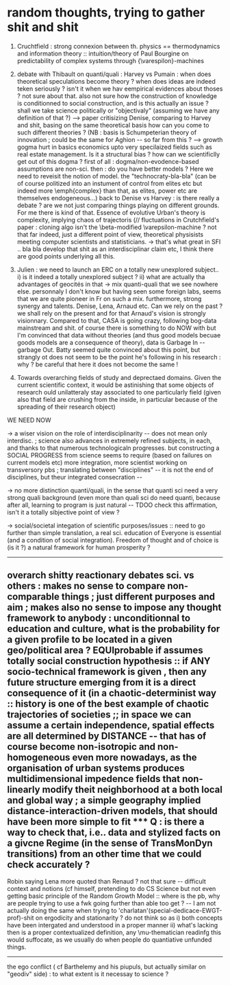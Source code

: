
# random thoughts, trying to gather shit and shit

1) Cruchtfield : strong connexion between th. physics == thermodynamics and information theory :: intuition/theory of Paul Bourgine on predictability of complex systems through {\varespilon}-machines

2) debate with Thibault on quanti/quali : Harvey vs Pumain : when does theoretical speculations become theory ? when does ideas are indeed teken seriously ? isn't it when we hav eempirical evidences about thoses ? not sure about that. also not sure how the construction of knowledge is conditionned to social construction, and is this actually an issue ? shall we take science politically or "objectivaly" (assuming we have any definition of that ?) --> paper critisizing Denise, comparing to Harvey and shit, basing on the same theoretical basis how can you come to such different theories ? (NB : basis is Schumpeterian theory of innovation ; could be the same for Aghion -- so far from this ? 
 --> growth gogma hurt in basics economics upto very specilaized fields such as real estate management. Is it a structural bias ? how can we scientificlly get out of this dogma ? first of all : dogma/non-evodence-based assumptions are non-sci. then : do you have better models ? Here we need to reveisit the notion of model. the "technocraty-bla-bla" (can be of course politized into an instument of control from elites etc but indeed more \emph{complex} than that, as elites, power etc are themselves endogeneous...)
back to Denise vs Harvey : is there really a debate ? are we not just comparing things playing on different grounds. For me there is kind of that. Essence of evolutive Urban's theory is complexity, implying chaos of trajectoris (// fluctuations in Crutchfield's paper : cloning algo isn't the \beta-modified \varepsilon-machine ? not that far indeed, just a different point of view, theoretical physisists meeting computer scientists and statisticians. -> that's what great in SFI .. bla bla develop that shit as an interdisciplinar claim etc, I think there are good points underlying all this.

3) Julien : we need to launch an ERC on a totally new unexplored subject.. i) is it indeed a totally unexplored subject ? ii) what are actually tha advantages of geocités in that -> mix quanti-quali that we see nowhere else. personnaly I don't know but having seen some foreign labs, seems that we are quite pioneer in Fr on such a mix. furthermore, strong synergy and talents. Denise, Lena, Arnaud etc. Can we rely on the past ? we shall rely on the present and for that Arnaud's vision is strongly visionnary. Compared to that, CASA is going crazy, following bog-data mainstream and shit. of course there is something to do NOW with 
but I'm convinced that data without theories (and thus good models becuae goods models are a consequence of theory), data is Garbage In -- garbage Out. Batty seemed quite convinced about this point, but strangly ot does not seem to be the point he's following in his research : why ? be careful that here it does not become the same !

4) Towards overarching fields of study and deprectaed domains. Given the current scientific context, it would be astinishing that some objects of research ould unilatteraly stay associated to one particularly field (given also that field are crushing from the inside, in particular because of the spreading of their research object)

WE NEED NOW

  -> a wiser vision on the role of interdisciplinarity -- does not mean only interdisc. ; science also advances in extremely refined subjects, in each, and thanks to that numerous technologicaln progresses. but constructing a SOCIAL PROGRESS from science seems to require (based on failures on current models etc) more integration, more scientist working on transversory pbs ; translating between "disciplines" -- it is not the end of disciplines, but theur integrated consecration --

  -> no more distinction quanti/quali, in the sense that quanti sci need a very strong quali background (even more than quali sci do need quanti, because after all, learning to program is just natural -- TDOO check this affirmation, isn't it a totally sibjective point of view ?

  -> social/societal integation of scientific purposes/issues :: need to go further than simple translation, a real sci. education of Everyone is essential (and a condition of social integration). Freedom of thought and of choice is (is it ?) a natural framework for human prosperity ?

-----

overarch shitty reactionary debates sci. vs others : makes no sense to compare non-comparable things ; just different purposes and aim ; makes also no sense to impose any thought framework to anybody : unconditionnal to education and culture, what is the probability for a given profile to be located in a given geo/political area ? EQUIprobable if assumes totally social construction hypothesis :: if ANY socio-technical framework is given , then any future structure emerging from it is a direct consequence of it (in a chaotic-determinist way :: history is one of the best example of chaotic trajectories of societies ;; in space we can assume a certain independence, spatial effects are all determined by DISTANCE -- that has of course become non-isotropic and non-homogeneous even more nowadays, as the organisation of urban systems produces multidimensional impedence fields that non-linearly modify theit neighborhood at a both local and global way ; a simple geography implied distance-interaction-driven models, that should have been more simple to fit *** Q : is there a way to check that, i.e.. data and stylized facts on a givcne Regime (in the sense of TransMonDyn transitions) from an other time that we could check accurately ?
---
Robin saying Lena more quoted than Renaud ? not that sure -- difficult context and notions (cf himself, pretending to do CS Science but not even getting basic principle of the Random Growth Model :: where is the pb, why are people trying to use a fwk going further than able too get ? -- I am not actually doing the same when trying to 'charlatan'(special-dedicace-EWGT-prof)-shit on ergodicity and stationarity ? do not think so as i) both concepts have been intergated and understood in a proper manner ii) what's lacking then is a proper contextualized definition, any \mu-thematician readinfg this would suffocate, as we usually do when people do quantiative unfunded things.

----

the ego conflict ( cf Barthelemy and his piupuls, but actually similar on "geodiv" side) : to what extent is it necessay to science ?


